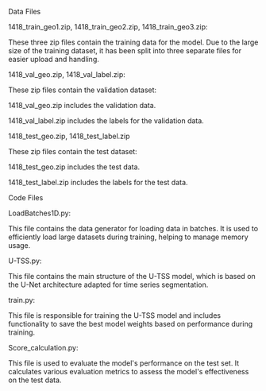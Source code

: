 Data Files

1418_train_geo1.zip, 1418_train_geo2.zip, 1418_train_geo3.zip:

These three zip files contain the training data for the model. Due to the large size of the training dataset, it has been split into three separate files for easier upload and handling.

1418_val_geo.zip, 1418_val_label.zip:

These zip files contain the validation dataset:

1418_val_geo.zip includes the validation data.

1418_val_label.zip includes the labels for the validation data.

1418_test_geo.zip, 1418_test_label.zip

These zip files contain the test dataset:

1418_test_geo.zip includes the test data.

1418_test_label.zip includes the labels for the test data.

Code Files

LoadBatches1D.py:

This file contains the data generator for loading data in batches. It is used to efficiently load large datasets during training, helping to manage memory usage.

U-TSS.py:

This file contains the main structure of the U-TSS model, which is based on the U-Net architecture adapted for time series segmentation.

train.py:

This file is responsible for training the U-TSS model and includes functionality to save the best model weights based on performance during training.

Score_calculation.py:

This file is used to evaluate the model's performance on the test set. It calculates various evaluation metrics to assess the model's effectiveness on the test data.
